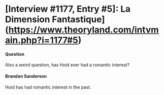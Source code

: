 # [Interview #1177, Entry #5]: La Dimension Fantastique](https://www.theoryland.com/intvmain.php?i=1177#5)

#### Question

Also a weird question, has Hoid ever had a romantic interest?

#### Brandon Sanderson

Hoid has had romantic interest in the past.

